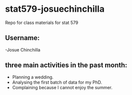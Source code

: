 # stat579-josuechinchilla
Repo for class materials for  stat 579

## Username: 
  -Josue Chinchilla

## three main activities in the past month:
  - Planning a wedding.
  - Analysing the first batch of data for my PhD.
  - Complaining because I cannot enjoy the summer.


